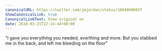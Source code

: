 ```yaml
---
canonicalURL: https://twitter.com/jmjordan/status/10840600037
ShowCanonicalLink: true
CanonicalLinkText: View original on
date: 2010-03-21T22:14:44+00:00
---
```

"I gave you everything you needed, everthing and more. But you stabbed me in the back, and left me bleeding on the floor"